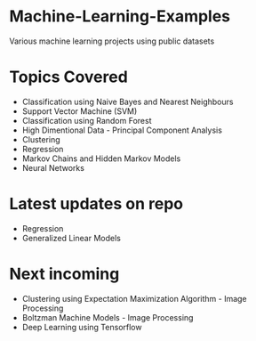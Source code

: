 # Machine-Learning-Examples
Various machine learning projects using public datasets

# Topics Covered
- Classification using Naive Bayes and Nearest Neighbours
- Support Vector Machine (SVM)
- Classification using Random Forest
- High Dimentional Data - Principal Component Analysis
- Clustering
- Regression
- Markov Chains and Hidden Markov Models
- Neural Networks

# Latest updates on repo
- Regression
- Generalized Linear Models

# Next incoming 
- Clustering using Expectation Maximization Algorithm - Image Processing
- Boltzman Machine Models - Image Processing 
- Deep Learning using Tensorflow



